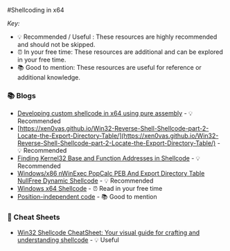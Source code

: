 #Shellcoding in x64

*Key:*
- 💡 Recommended / Useful : These resources are highly recommended and should not be skipped.
- ⏰ In your free time: These resources are additional and can be explored in your free time.
- 📚 Good to mention: These resources are useful for reference or additional knowledge.


### 📚 Blogs

- [Developing custom shellcode in x64 using pure assembly](https://wajid-nawazish.medium.com/developing-custom-shellcode-in-x64-57172a885d77) - 💡 Recommended
- [https://xen0vas.github.io/Win32-Reverse-Shell-Shellcode-part-2-Locate-the-Export-Directory-Table/](https://xen0vas.github.io/Win32-Reverse-Shell-Shellcode-part-2-Locate-the-Export-Directory-Table/) - 💡 Recommended
- [Finding Kernel32 Base and Function Addresses in Shellcode](https://www.ired.team/offensive-security/code-injection-process-injection/finding-kernel32-base-and-function-addresses-in-shellcode) - 💡 Recommended
- [Windows/x86 nWinExec PopCalc PEB And Export Directory Table NullFree Dynamic Shellcode](https://packetstormsecurity.com/files/164353/Windows-x86-nWinExec-PopCalc-PEB-And-Export-Directory-Table-NullFree-Dynamic-Shellcode.html) - 💡 Recommended
- [Windows x64 Shellcode](https://www.tophertimzen.com/blog/windowsx64Shellcode/) - ⏰ Read in your free time
- [Position-independent code](https://en.wikipedia.org/wiki/Position-independent_code) - 📚 Good to mention


### 📄 Cheat Sheets

- [Win32 Shellcode CheatSheet: Your visual guide for crafting and understanding shellcode](https://github.com/snowcra5h/win32-shellcode) - 💡 Useful

